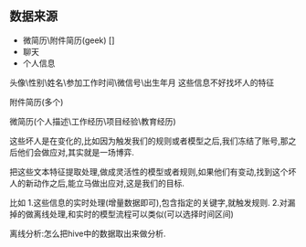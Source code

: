 ## 数据来源
- 微简历\附件简历(geek) []
- 聊天
- 个人信息

头像\性别\姓名\参加工作时间\微信号\出生年月 这些信息不好找坏人的特征


附件简历(多个)

微简历(个人描述\工作经历\项目经验\教育经历)



这些坏人是在变化的,比如因为触发我们的规则或者模型之后,我们冻结了账号,那之后他们会做应对,其实就是一场博弈.


把这些文本特征提取处理,做成灵活性的模型或者规则,如果他们有变动,找到这个坏人的新动作之后,能立马做出应对,这是我们的目标.

比如
1.这些信息的实时处理(增量数据即可),包含指定的关键字,就触发规则.
2.对漏掉的做离线处理,和实时的模型流程可以类似(可以选择时间区间)



离线分析:怎么把hive中的数据取出来做分析.